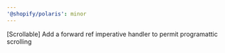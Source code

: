 ```yaml
---
'@shopify/polaris': minor
---
```


[Scrollable] Add a forward ref imperative handler to permit programattic scrolling
